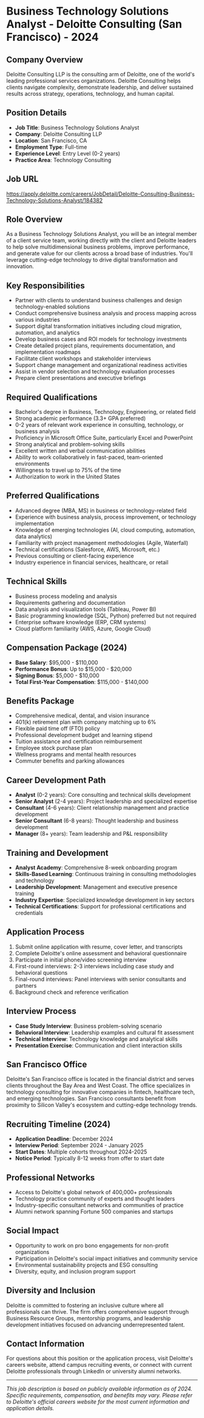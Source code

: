 # Business Technology Solutions Analyst - Deloitte Consulting (San Francisco) - 2024

## Company Overview
Deloitte Consulting LLP is the consulting arm of Deloitte, one of the world's leading professional services organizations. Deloitte Consulting helps clients navigate complexity, demonstrate leadership, and deliver sustained results across strategy, operations, technology, and human capital.

## Position Details
- **Job Title**: Business Technology Solutions Analyst
- **Company**: Deloitte Consulting LLP
- **Location**: San Francisco, CA
- **Employment Type**: Full-time
- **Experience Level**: Entry Level (0-2 years)
- **Practice Area**: Technology Consulting

## Job URL
https://apply.deloitte.com/careers/JobDetail/Deloitte-Consulting-Business-Technology-Solutions-Analyst/184382

## Role Overview
As a Business Technology Solutions Analyst, you will be an integral member of a client service team, working directly with the client and Deloitte leaders to help solve multidimensional business problems, improve performance, and generate value for our clients across a broad base of industries. You'll leverage cutting-edge technology to drive digital transformation and innovation.

## Key Responsibilities
- Partner with clients to understand business challenges and design technology-enabled solutions
- Conduct comprehensive business analysis and process mapping across various industries
- Support digital transformation initiatives including cloud migration, automation, and analytics
- Develop business cases and ROI models for technology investments
- Create detailed project plans, requirements documentation, and implementation roadmaps
- Facilitate client workshops and stakeholder interviews
- Support change management and organizational readiness activities
- Assist in vendor selection and technology evaluation processes
- Prepare client presentations and executive briefings

## Required Qualifications
- Bachelor's degree in Business, Technology, Engineering, or related field
- Strong academic performance (3.3+ GPA preferred)
- 0-2 years of relevant work experience in consulting, technology, or business analysis
- Proficiency in Microsoft Office Suite, particularly Excel and PowerPoint
- Strong analytical and problem-solving skills
- Excellent written and verbal communication abilities
- Ability to work collaboratively in fast-paced, team-oriented environments
- Willingness to travel up to 75% of the time
- Authorization to work in the United States

## Preferred Qualifications
- Advanced degree (MBA, MS) in business or technology-related field
- Experience with business analysis, process improvement, or technology implementation
- Knowledge of emerging technologies (AI, cloud computing, automation, data analytics)
- Familiarity with project management methodologies (Agile, Waterfall)
- Technical certifications (Salesforce, AWS, Microsoft, etc.)
- Previous consulting or client-facing experience
- Industry experience in financial services, healthcare, or retail

## Technical Skills
- Business process modeling and analysis
- Requirements gathering and documentation
- Data analysis and visualization tools (Tableau, Power BI)
- Basic programming knowledge (SQL, Python) preferred but not required
- Enterprise software knowledge (ERP, CRM systems)
- Cloud platform familiarity (AWS, Azure, Google Cloud)

## Compensation Package (2024)
- **Base Salary**: $95,000 - $110,000
- **Performance Bonus**: Up to $15,000 - $20,000
- **Signing Bonus**: $5,000 - $10,000
- **Total First-Year Compensation**: $115,000 - $140,000

## Benefits Package
- Comprehensive medical, dental, and vision insurance
- 401(k) retirement plan with company matching up to 6%
- Flexible paid time off (FTO) policy
- Professional development budget and learning stipend
- Tuition assistance and certification reimbursement
- Employee stock purchase plan
- Wellness programs and mental health resources
- Commuter benefits and parking allowances

## Career Development Path
- **Analyst** (0-2 years): Core consulting and technical skills development
- **Senior Analyst** (2-4 years): Project leadership and specialized expertise
- **Consultant** (4-6 years): Client relationship management and practice development
- **Senior Consultant** (6-8 years): Thought leadership and business development
- **Manager** (8+ years): Team leadership and P&L responsibility

## Training and Development
- **Analyst Academy**: Comprehensive 8-week onboarding program
- **Skills-Based Learning**: Continuous training in consulting methodologies and technology
- **Leadership Development**: Management and executive presence training
- **Industry Expertise**: Specialized knowledge development in key sectors
- **Technical Certifications**: Support for professional certifications and credentials

## Application Process
1. Submit online application with resume, cover letter, and transcripts
2. Complete Deloitte's online assessment and behavioral questionnaire
3. Participate in initial phone/video screening interview
4. First-round interviews: 2-3 interviews including case study and behavioral questions
5. Final-round interviews: Panel interviews with senior consultants and partners
6. Background check and reference verification

## Interview Process
- **Case Study Interview**: Business problem-solving scenario
- **Behavioral Interview**: Leadership examples and cultural fit assessment
- **Technical Interview**: Technology knowledge and analytical skills
- **Presentation Exercise**: Communication and client interaction skills

## San Francisco Office
Deloitte's San Francisco office is located in the financial district and serves clients throughout the Bay Area and West Coast. The office specializes in technology consulting for innovative companies in fintech, healthcare tech, and emerging technologies. San Francisco consultants benefit from proximity to Silicon Valley's ecosystem and cutting-edge technology trends.

## Recruiting Timeline (2024)
- **Application Deadline**: December 2024
- **Interview Period**: September 2024 - January 2025
- **Start Dates**: Multiple cohorts throughout 2024-2025
- **Notice Period**: Typically 8-12 weeks from offer to start date

## Professional Networks
- Access to Deloitte's global network of 400,000+ professionals
- Technology practice community of experts and thought leaders
- Industry-specific consultant networks and communities of practice
- Alumni network spanning Fortune 500 companies and startups

## Social Impact
- Opportunity to work on pro bono engagements for non-profit organizations
- Participation in Deloitte's social impact initiatives and community service
- Environmental sustainability projects and ESG consulting
- Diversity, equity, and inclusion program support

## Diversity and Inclusion
Deloitte is committed to fostering an inclusive culture where all professionals can thrive. The firm offers comprehensive support through Business Resource Groups, mentorship programs, and leadership development initiatives focused on advancing underrepresented talent.

## Contact Information
For questions about this position or the application process, visit Deloitte's careers website, attend campus recruiting events, or connect with current Deloitte professionals through LinkedIn or university alumni networks.

---

*This job description is based on publicly available information as of 2024. Specific requirements, compensation, and benefits may vary. Please refer to Deloitte's official careers website for the most current information and application details.*